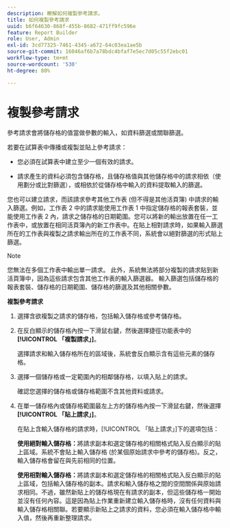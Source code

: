 ```yaml
---
description: 瞭解如何複製參考請求。
title: 如何複製參考請求
uuid: b6f64630-868f-455b-8682-471ff9fc596e
feature: Report Builder
role: User, Admin
exl-id: 3cd77325-7461-4345-a672-64c03ea1ae5b
source-git-commit: 16046af6b7a78bdc4bfaf7e5ec7d05c55f2ebc01
workflow-type: tm+mt
source-wordcount: '530'
ht-degree: 80%

---
```


# 複製參考請求

參考請求會將儲存格的值當做參數的輸入，如資料篩選或關聯篩選。

若要在試算表中傳播或複製並貼上參考請求：

* 您必須在試算表中建立至少一個有效的請求。

* 請求產生的資料必須包含儲存格，且儲存格值與其他儲存格中的請求相依（使用劃分或比對篩選），或相依於從儲存格中輸入的資料提取輸入的篩選。

您也可以建立請求，而該請求參考其他工作表 (但不得是其他活頁簿) 中請求的輸入篩選。例如，工作表 2 中的請求能使用工作表 1 中指定儲存格的報表套裝，並能使用工作表 2 內，請求之儲存格的日期範圍。您可以將新的輸出放置在任一工作表中，或放置在相同活頁簿內的新工作表中。在貼上相對請求時，如果輸入篩選所在的工作表與複製之請求輸出所在的工作表不同，系統會以絕對篩選的形式貼上篩選。

>[!NOTE]
>
>您無法在多個工作表中輸出單一請求。 此外，系統無法將部分複製的請求貼到新活頁簿中，因為這些請求包含其他工作表的輸入篩選器。 輸入篩選包括儲存格的報表套裝、儲存格的日期範圍、儲存格的篩選及其他相關參數。

**複製參考請求**

1. 選擇含欲複製之請求的儲存格，包括輸入儲存格或參考儲存格。
1. 在反白顯示的儲存格內按一下滑鼠右鍵，然後選擇捷徑功能表中的&#x200B;**[!UICONTROL 「複製請求」]**。

   選擇請求和輸入儲存格所在的區域後，系統會反白顯示含有這些元素的儲存格。
1. 選擇一個儲存格或一定範圍內的相鄰儲存格，以填入貼上的請求。

   確認您選擇的儲存格或儲存格範圍不含其他資料或請求。
1. 在單一儲存格內或儲存格範圍最左上方的儲存格內按一下滑鼠右鍵，然後選擇&#x200B;**[!UICONTROL 「貼上請求」]**。

   在貼上含輸入儲存格的請求時，[!UICONTROL 「貼上請求」]下的選項包括：

   **使用絕對輸入儲存格：**&#x200B;將請求副本和選定儲存格的相關格式貼入反白顯示的貼上區域。系統不會貼上輸入儲存格 (於某個原始請求中參考的儲存格)。反之，輸入儲存格會留在與先前相同的位置。

   **使用相對輸入儲存格：**&#x200B;將請求副本和選定儲存格的相關格式貼入反白顯示的貼上區域，包括輸入儲存格的副本。請求和輸入儲存格之間的空間關係與原始請求相同。不過，雖然新貼上的儲存格現在有請求的副本，但這些儲存格一開始並沒有任何內容。這是因為貼上作業重新建立輸入儲存格時，沒有任何資料與輸入儲存格相關聯。若要顯示新貼上之請求的資料，您必須在輸入儲存格中輸入值，然後再重新整理請求。
